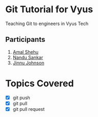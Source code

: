 # Git Tutorial for Vyus

Teaching Git to engineers in Vyus Tech

## Participants

1. [Amal Shehu][amal]
2. [Nandu Sankar][nandu]
3. [Jinnu Johnson][jinnu]

[jinnu]: https://github.com/jinnudeveloper
[amal]: https://github.com/amalshehu
[nandu]: https://github.com/nandu507

# Topics Covered

- [x] git push
- [x] git pull
- [x] git pull request

